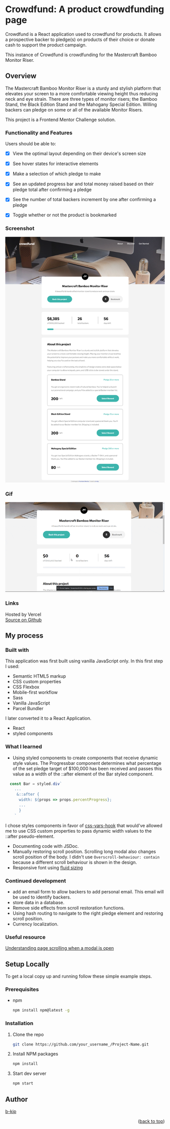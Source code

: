 <div id="top"></div>

# Crowdfund: A product crowdfunding page
Crowdfund is a React application used to crowdfund for products. It allows a prospective backer to pledge(s) on products of their choice or donate cash to support the product campaign.

This instance of Crowdfund is crowdfunding for the Mastercraft Bamboo Monitor Riser.

## Overview

The Mastercraft Bamboo Monitor Riser is a sturdy and stylish platform that elevates your screen to a more comfortable viewing height thus reducing neck and eye strain. There are three types of monitor risers; the Bamboo Stand, the Black Edition Stand and the Mahogany Special Edition. Willing backers can pledge on some or all of the available Monitor Risers.

This project is a Frontend Mentor Challenge solution.

### Functionality and Features

Users should be able to:

- [x] View the optimal layout depending on their device's screen size
- [x] See hover states for interactive elements
- [x] Make a selection of which pledge to make
- [x] See an updated progress bar and total money raised based on their pledge total after confirming a pledge
- [x] See the number of total backers increment by one after confirming a pledge
- [x] Toggle whether or not the product is bookmarked


### Screenshot
![Screenshot of the site](./screenshot.png)

### Gif
![Gif](./gif.gif)
### Links
Hosted by Vercel
<br>
[Source on Github](https://github.com/b-kip/crowdfundApp)


## My process

### Built with

This application was first built using vanilla JavaScript only. In this first step I used:
  - Semantic HTML5 markup
  - CSS custom properties
  - CSS Flexbox
  - Mobile-first workflow
  - Sass
  - Vanilla JavaScript
  - Parcel Bundler

I later converted it to a React Application.
  - React
  - styled components

### What I learned

  - Using styled components to create components that receive dynamic style values. The Progressbar component determines what percentage of the set pledge target of $100,000 has been received and passes this value as a width of the ::after element of the Bar styled component.
  ```js
    const Bar = styled.div`
      ...
       &::after {
        width: ${props => props.percentProgress};
        ...
        }
      `
  ```
  I chose styles components in favor of [css-vars-hook](https://www.npmjs.com/package/css-vars-hook) that would've allowed me to use CSS custom properties to pass dynamic width values to the ::after pseudo-element.

  - Documenting code with JSDoc.
  - Manually restoring scroll position. Scrolling long modal also changes scroll position of the body. I didn't use `Overscroll-behaviour: contain` because a different scroll behaviour is shown in the design.
  - Responsive font using [fluid sizing](https://css-tricks.com/snippets/css/fluid-typography/)
### Continued development

  - add an email form to allow backers to add personal email. This email will be used to identify backers.
  - store data in a database.
  - Remove side effects from scroll restoration functions.
  - Using hash routing to navigate to the right pledge element and restoring scroll position.
  - Currency localization.

### Useful resource
[Understanding page scrolling when a modal is open](https://css-tricks.com/prevent-page-scrolling-when-a-modal-is-open/)

<!-- GETTING STARTED -->
## Setup Locally

To get a local copy up and running follow these simple example steps.

### Prerequisites

* npm
  ```sh
  npm install npm@latest -g
  ```

### Installation

1. Clone the repo
   ```sh
   git clone https://github.com/your_username_/Project-Name.git
   ```
2. Install NPM packages
   ```sh
   npm install
   ```
4. Start dev server
   ```sh
   npm start
   ```

## Author

[b-kip](https://github.com/b-kip)

<p align="right">(<a href="#top">back to top</a>)</p>